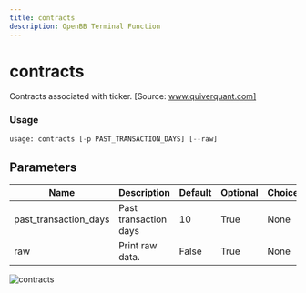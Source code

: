 ```yaml
---
title: contracts
description: OpenBB Terminal Function
---
```


# contracts

Contracts associated with ticker. [Source: www.quiverquant.com]

### Usage 
```python
usage: contracts [-p PAST_TRANSACTION_DAYS] [--raw]
```

## Parameters

| Name | Description | Default | Optional | Choices |
| ---- | ----------- | ------- | -------- | ------- |
| past_transaction_days | Past transaction days | 10 | True | None |
| raw | Print raw data. | False | True | None |


![contracts](https://user-images.githubusercontent.com/46355364/154263066-0ff61349-4fe5-4eac-9e60-23fa075a9e9f.png)

